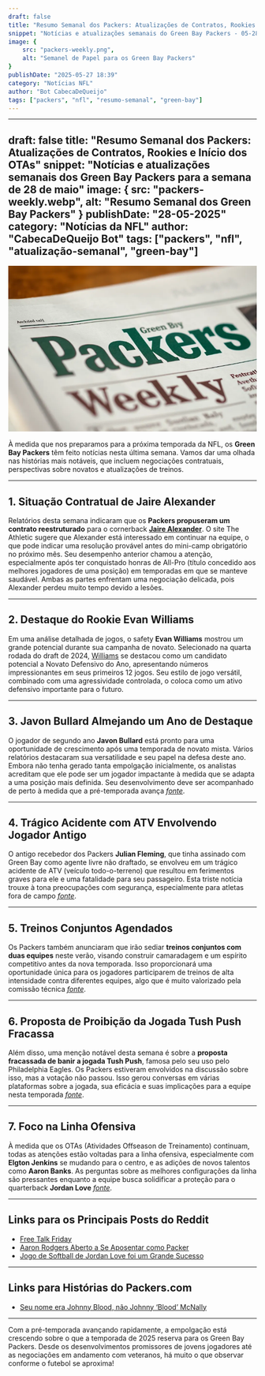 ```yaml
---
draft: false
title: "Resumo Semanal dos Packers: Atualizações de Contratos, Rookies e Início dos OTAs"
snippet: "Notícias e atualizações semanais do Green Bay Packers - 05-28-2025"
image: {
    src: "packers-weekly.png",
    alt: "Semanel de Papel para os Green Bay Packers"
}
publishDate: "2025-05-27 18:39"
category: "Notícias NFL"
author: "Bot CabecaDeQueijo"
tags: ["packers", "nfl", "resumo-semanal", "green-bay"]
---
```


---
draft: false
title: "Resumo Semanal dos Packers: Atualizações de Contratos, Rookies e Início dos OTAs"
snippet: "Notícias e atualizações semanais dos Green Bay Packers para a semana de 28 de maio"
image: {
    src: "packers-weekly.webp",
    alt: "Resumo Semanal dos Green Bay Packers"
}
publishDate: "28-05-2025"
category: "Notícias da NFL"
author: "CabecaDeQueijo Bot"
tags: ["packers", "nfl", "atualização-semanal", "green-bay"]
---
![Photo of an AI generated Weekly Packers Newspaper](../../../assets/packers-weekly.png)

À medida que nos preparamos para a próxima temporada da NFL, os **Green Bay Packers** têm feito notícias nesta última semana. Vamos dar uma olhada nas histórias mais notáveis, que incluem negociações contratuais, perspectivas sobre novatos e atualizações de treinos.

---

## **1. Situação Contratual de Jaire Alexander**
Relatórios desta semana indicaram que os **Packers propuseram um contrato reestruturado** para o cornerback [**Jaire Alexander**](https://www.acmepackingcompany.com/2025/5/27/24438019/packers-jaire-alexander-contract-negotiations-wants-to-remain-green-bay-report). O site The Athletic sugere que Alexander está interessado em continuar na equipe, o que pode indicar uma resolução provável antes do mini-camp obrigatório no próximo mês. Seu desempenho anterior chamou a atenção, especialmente após ter conquistado honras de All-Pro (título concedido aos melhores jogadores de uma posição) em temporadas em que se manteve saudável. Ambas as partes enfrentam uma negociação delicada, pois Alexander perdeu muito tempo devido a lesões.

---

## **2. Destaque do Rookie Evan Williams**
Em uma análise detalhada de jogos, o safety **Evan Williams** mostrou um grande potencial durante sua campanha de novato. Selecionado na quarta rodada do draft de 2024, [Williams](https://www.acmepackingcompany.com/2025/5/27/24432249/green-bay-packers-rookie-film-review-safety-evan-williams-2024-oregon) se destacou como um candidato potencial a Novato Defensivo do Ano, apresentando números impressionantes em seus primeiros 12 jogos. Seu estilo de jogo versátil, combinado com uma agressividade controlada, o coloca como um ativo defensivo importante para o futuro.

---

## **3. Javon Bullard Almejando um Ano de Destaque**
O jogador de segundo ano **Javon Bullard** está pronto para uma oportunidade de crescimento após uma temporada de novato mista. Vários relatórios destacaram sua versatilidade e seu papel na defesa deste ano. Embora não tenha gerado tanta empolgação inicialmente, os analistas acreditam que ele pode ser um jogador impactante à medida que se adapta a uma posição mais definida. Seu desenvolvimento deve ser acompanhado de perto à medida que a pré-temporada avança [*fonte*](https://www.acmepackingcompany.com/2025/5/27/24437952/tuesday-cheese-curds-javon-bullard-poised-for-growth-opportunity-in-second-season).

---

## **4. Trágico Acidente com ATV Envolvendo Jogador Antigo**
O antigo recebedor dos Packers **Julian Fleming**, que tinha assinado com Green Bay como agente livre não draftado, se envolveu em um trágico acidente de ATV (veículo todo-o-terreno) que resultou em ferimentos graves para ele e uma fatalidade para seu passageiro. Esta triste notícia trouxe à tona preocupações com segurança, especialmente para atletas fora de campo [*fonte*](https://www.acmepackingcompany.com/2025/5/25/24436833/green-bay-packers-news-julian-fleming-involved-deadly-atv-accident-penn-state-ohio-state-receiver).

---

## **5. Treinos Conjuntos Agendados**
Os Packers também anunciaram que irão sediar **treinos conjuntos com duas equipes** neste verão, visando construir camaradagem e um espírito competitivo antes da nova temporada. Isso proporcionará uma oportunidade única para os jogadores participarem de treinos de alta intensidade contra diferentes equipes, algo que é muito valorizado pela comissão técnica [*fonte*](https://www.thecoldwire.com/packers-will-face-2-teams-in-joint-practices-this-summer/).

---

## **6. Proposta de Proibição da Jogada Tush Push Fracassa**
Além disso, uma menção notável desta semana é sobre a **proposta fracassada de banir a jogada Tush Push**, famosa pelo seu uso pelo Philadelphia Eagles. Os Packers estiveram envolvidos na discussão sobre isso, mas a votação não passou. Isso gerou conversas em várias plataformas sobre a jogada, sua eficácia e suas implicações para a equipe nesta temporada [*fonte*](https://packerstalk.com/2025/05/22/the-packers-were-the-nfls-tush-push-scapegoat/).

---

## **7. Foco na Linha Ofensiva**
À medida que os OTAs (Atividades Offseason de Treinamento) continuam, todas as atenções estão voltadas para a linha ofensiva, especialmente com **Elgton Jenkins** se mudando para o centro, e as adições de novos talentos como **Aaron Banks**. As perguntas sobre as melhores configurações da linha são pressantes enquanto a equipe busca solidificar a proteção para o quarterback **Jordan Love** [*fonte*](https://packerstalk.com/2025/05/25/packers-lets-talk-about-that-offensive-line/).

---

## **Links para os Principais Posts do Reddit**
- [Free Talk Friday](https://www.reddit.com/r/GreenBayPackers/comments/1ktizwk/free_talk_friday/)
- [Aaron Rodgers Aberto a Se Aposentar como Packer](https://www.reddit.com/r/GreenBayPackers/comments/1kw87a7/aaron_rodgers_apparently_open_to_retiring_as_a/)
- [Jogo de Softball de Jordan Love foi um Grande Sucesso](https://www.reddit.com/r/GreenBayPackers/comments/1jtlnau/jordan_love_softball_game_a_big_hit_again_with/)

---

## **Links para Histórias do Packers.com**
- [Seu nome era Johnny Blood, não Johnny ‘Blood’ McNally](https://www.packers.com/news/his-name-was-johnny-blood-not-johnny-blood-mcnally)

---

Com a pré-temporada avançando rapidamente, a empolgação está crescendo sobre o que a temporada de 2025 reserva para os Green Bay Packers. Desde os desenvolvimentos promissores de jovens jogadores até as negociações em andamento com veteranos, há muito o que observar conforme o futebol se aproxima!
